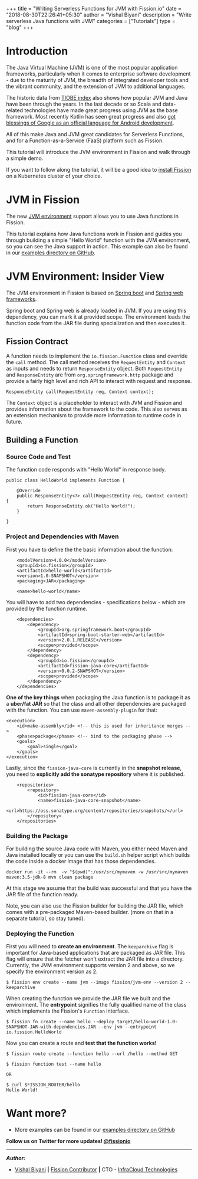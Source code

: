 +++
title = "Writing Serverless Functions for JVM with Fission.io"
date = "2018-08-30T22:26:41+05:30"
author = "Vishal Biyani"
description = "Write serverless Java functions with JVM"
categories = ["Tutorials"]
type = "blog"
+++

# Introduction

The Java Virtual Machine (JVM) is one of the most popular application frameworks, particularly when it comes to enterprise software development - due to the  maturity of JVM, the breadth of integrated developer tools  and the vibrant community, and the extension of JVM to additional  languages. 

The historic data from [TIOBE index](https://www.tiobe.com/tiobe-index/) also shows how popular JVM and Java have been through the  years. In the last decade or so Scala and data-related technologies have made great progress using JVM as the base framework. Most recently Kotlin has seen great progress and also [got blessings of Google as an official language for Android development](https://developer.android.com/kotlin/). 

All of this make Java and JVM great candidates for Serverless Functions, and for a Function-as-a-Service (FaaS) platform such as Fission. 

This tutorial will introduce the JVM environment in Fission and walk through a simple demo.

If you want to follow along the tutorial, it will be a good idea to [install Fission](/docs/installation/) on a Kubernetes cluster of your choice.

# JVM in Fission

The new [JVM environment](https://github.com/fission/environments/tree/master/jvm) support allows you to use Java functions in Fission. 

This tutorial explains how Java functions work in Fission and guides you through building a simple "Hello World" function with the JVM environment, so you can see the Java support in action. This example can also be found in our [examples directory on GitHub](https://github.com/fission/examples/tree/master/jvm/java).

# JVM Environment: Insider View

The JVM environment in Fission is based on [Spring boot](https://spring.io/projects/spring-boot) and [Spring web frameworks](https://docs.spring.io/spring/docs/current/spring-framework-reference/web.html). 

Spring boot and Spring web is already loaded in JVM. If you are using this dependency, you can mark it at provided scope. The environment loads the function code from the JAR file during specialization and then executes it.

## Fission Contract

A function needs to implement the `io.fission.Function` class and override the `call` method. The call method receives the `RequestEntity` and `Context` as inputs and needs to return `ResponseEntity` object. Both `RequestEntity` and `ResponseEntity` are from `org.springframework.http` package and provide a fairly high level and rich API to interact with request and response.

```
ResponseEntity call(RequestEntity req, Context context);
```

The `Context` object is a placeholder to interact with JVM and Fission and provides information about the framework to the code. This also serves as an extension mechanism to provide more information to runtime code in future.

## Building a Function

### Source Code and Test

The function code responds with "Hello World" in response body.

```
public class HelloWorld implements Function {

	@Override
	public ResponseEntity<?> call(RequestEntity req, Context context) {
		return ResponseEntity.ok("Hello World!");
	}

}
```

### Project and Dependencies with Maven

First you have to define the the basic information about the function:

```
	<modelVersion>4.0.0</modelVersion>
	<groupId>io.fission</groupId>
	<artifactId>hello-world</artifactId>
	<version>1.0-SNAPSHOT</version>
	<packaging>JAR</packaging>

	<name>hello-world</name>
```
You will have to add two dependencies - specifications below - which are provided by the function runtime. 

```
	<dependencies>
		<dependency>
			<groupId>org.springframework.boot</groupId>
			<artifactId>spring-boot-starter-web</artifactId>
			<version>2.0.1.RELEASE</version>
			<scope>provided</scope>
		</dependency>
		<dependency>
			<groupId>io.fission</groupId>
			<artifactId>fission-java-core</artifactId>
			<version>0.0.2-SNAPSHOT</version>
			<scope>provided</scope>
		</dependency>
	</dependencies>
```

**One of the key things** when packaging the Java function is to package it as a **uber/fat JAR** so that the class and all other dependencies are packaged with the function. You can use `maven-assembly-plugin` for that:

```
<execution>
	<id>make-assembly</id> <!-- this is used for inheritance merges -->
	<phase>package</phase> <!-- bind to the packaging phase -->
	<goals>
		<goal>single</goal>
	</goals>
</execution>
```

Lastly, since the `fission-java-core` is currently in the **snapshot release**, you need to **explicitly add the sonatype repository** where it is published. 

```
	<repositories>
		<repository>
			<id>fission-java-core</id>
			<name>fission-java-core-snapshot</name>
			<url>https://oss.sonatype.org/content/repositories/snapshots/</url>
		</repository>
	</repositories>
```

### Building the Package

For building the source Java code with Maven, you either need Maven and Java installed locally or you can use the `build.sh` helper script which builds the code inside a docker image that has those dependencies.

```
docker run -it --rm  -v "$(pwd)":/usr/src/mymaven -w /usr/src/mymaven maven:3.5-jdk-8 mvn clean package
```

At this stage we assume that the build was successful and that you have the JAR file of the function ready.

Note, you can also use the Fission builder for building the JAR file, which comes with a pre-packaged Maven-based builder. (more on that  in a separate tutorial, so stay tuned).

### Deploying the Function

First you will need to **create an environment**. The `keeparchive` flag is important for Java-based applications that are packaged as JAR file. This flag will ensure that the fetcher won't extract the JAR file into a directory. Currently, the JVM environment supports version 2 and above, so we specify the environment version as 2.

```
$ fission env create --name jvm --image fission/jvm-env --version 2 --keeparchive
```

When creating the function we provide the JAR file we built and the environment. The **entrypoint** signifies the fully qualified name of the class which implements the Fission's `Function` interface. 

```
$ fission fn create --name hello --deploy target/hello-world-1.0-SNAPSHOT-JAR-with-dependencies.JAR --env jvm --entrypoint io.fission.HelloWorld
```
Now you can create a route and **test that the function works!**

```
$ fission route create --function hello --url /hello --method GET

$ fission function test --name hello 

OR

$ curl $FISSION_ROUTER/hello
Hello World!
```

# Want more?

- More examples can be found in our [examples directory on GitHub](https://github.com/fission/examples/tree/master/jvm/)


**Follow us on Twitter for more updates! [@fissionio](https://www.twitter.com/fissionio)**

--- 


**_Author:_**

* [Vishal Biyani](https://twitter.com/vishal_biyani)  **|**  [Fission Contributor](https://github.com/vishal-biyani)  **|**  CTO - [InfraCloud Technologies](http://infracloud.io/)